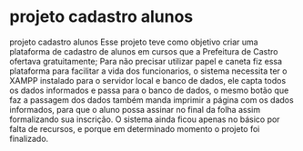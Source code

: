 # projeto cadastro alunos
projeto cadastro alunos
Esse projeto teve como objetivo criar uma plataforma de cadastro de alunos em cursos que a Prefeitura de Castro ofertava gratuitamente; 
Para não precisar utilizar papel e caneta fiz essa plataforma para facilitar a vida dos funcionarios, o sistema necessita ter o XAMPP instalado para o servidor local e banco de dados, ele capta todos os dados informados e passa para o banco de dados, o mesmo botão que faz a passagem dos dados também manda imprimir a página com os dados informados, para que o aluno possa assinar no final da folha assim formalizando sua inscrição.
O sistema ainda ficou apenas no básico por falta de recursos, e porque em determinado momento o projeto foi finalizado.
